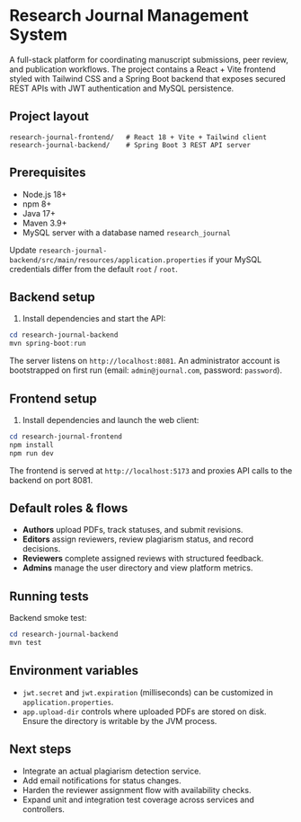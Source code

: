 # Research Journal Management System

A full-stack platform for coordinating manuscript submissions, peer review, and publication workflows. The project contains a React + Vite frontend styled with Tailwind CSS and a Spring Boot backend that exposes secured REST APIs with JWT authentication and MySQL persistence.

## Project layout

```
research-journal-frontend/   # React 18 + Vite + Tailwind client
research-journal-backend/    # Spring Boot 3 REST API server
```

## Prerequisites

- Node.js 18+
- npm 8+
- Java 17+
- Maven 3.9+
- MySQL server with a database named `research_journal`

Update `research-journal-backend/src/main/resources/application.properties` if your MySQL credentials differ from the default `root` / `root`.

## Backend setup

1. Install dependencies and start the API:

```powershell
cd research-journal-backend
mvn spring-boot:run
```

The server listens on `http://localhost:8081`. An administrator account is bootstrapped on first run (email: `admin@journal.com`, password: `password`).

## Frontend setup

1. Install dependencies and launch the web client:

```powershell
cd research-journal-frontend
npm install
npm run dev
```

The frontend is served at `http://localhost:5173` and proxies API calls to the backend on port 8081.

## Default roles & flows

- **Authors** upload PDFs, track statuses, and submit revisions.
- **Editors** assign reviewers, review plagiarism status, and record decisions.
- **Reviewers** complete assigned reviews with structured feedback.
- **Admins** manage the user directory and view platform metrics.

## Running tests

Backend smoke test:

```powershell
cd research-journal-backend
mvn test
```

## Environment variables

- `jwt.secret` and `jwt.expiration` (milliseconds) can be customized in `application.properties`.
- `app.upload-dir` controls where uploaded PDFs are stored on disk. Ensure the directory is writable by the JVM process.

## Next steps

- Integrate an actual plagiarism detection service.
- Add email notifications for status changes.
- Harden the reviewer assignment flow with availability checks.
- Expand unit and integration test coverage across services and controllers.

